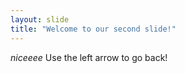 ```yaml
---
layout: slide
title: "Welcome to our second slide!"
---
```

*niceeee*
Use the left arrow to go back!
